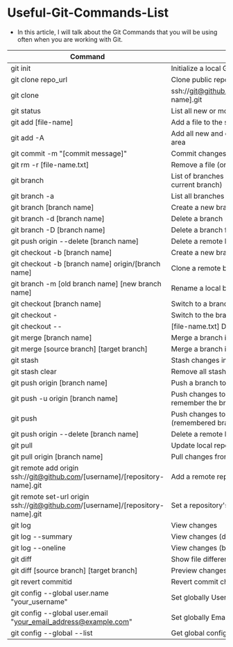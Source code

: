 # Useful-Git-Commands-List
- In this article, I will talk about the Git Commands that you will be using often when you are working with Git.


| Command | Description |
| --- | --- |
| git init	|Initialize a local Git repository |
| git clone repo_url	| Clone public repository |
| git clone |ssh://git@github.com/[username]/[repository-name].git	| Clone private repository |
| git status | List all new or modified files |
| git add [file-name] | Add a file to the staging area |
| git add -A	| Add all new and changed files to the staging area |
| git commit -m "[commit message]"	| Commit changes |
| git rm -r [file-name.txt]	| Remove a file (or folder) |
| git branch	| List of branches (the asterisk denotes the current branch)  |
| git branch -a	| List all branches (local and remote) |
| git branch [branch name]	| Create a new branch |
| git branch -d [branch name]	| Delete a branch |
| git branch -D [branch name]	| Delete a branch forcefully |
| git push origin --delete [branch name]	| Delete a remote branch |
| git checkout -b [branch name]	| Create a new branch and switch to it |
| git checkout -b [branch name] origin/[branch name]	| Clone a remote branch and switch to it |
| git branch -m [old branch name] [new branch name]	| Rename a local branch
| git checkout [branch name]	| Switch to a branch |
| git checkout -	| Switch to the branch last checked out | 
| git checkout -- | [file-name.txt]	Discard changes to a file
| git merge [branch name]	| Merge a branch into the active branch
| git merge [source branch] [target branch]	| Merge a branch into a target branch
| git stash	| Stash changes in a dirty working directory
| git stash clear	| Remove all stashed entries
| git push origin [branch name]	| Push a branch to your remote repository
| git push -u origin [branch name]	| Push changes to remote repository (and remember the branch)
| git push	| Push changes to remote repository (remembered branch)
| git push origin --delete [branch name]	| Delete a remote branch
| git pull	| Update local repository to the newest commit
| git pull origin [branch name]	| Pull changes from remote repository
| git remote add origin ssh://git@github.com/[username]/[repository-name].git	| Add a remote repository
| git remote set-url origin ssh://git@github.com/[username]/[repository-name].git	| Set a repository's origin branch to SSH
| git log	| View changes
| git log --summary	| View changes (detailed) |
| git log --oneline	| View changes (briefly) |
| git diff | Show file differences that haven't been staged |
| git diff [source branch] [target branch]	| Preview changes before merging
| git revert commitid	| Revert commit changes |
| git config --global user.name "your_username"	| Set globally Username |
| git config --global user.email "your_email_address@example.com"	| Set globally Email id |
| git config --global --list	| Get global config |
